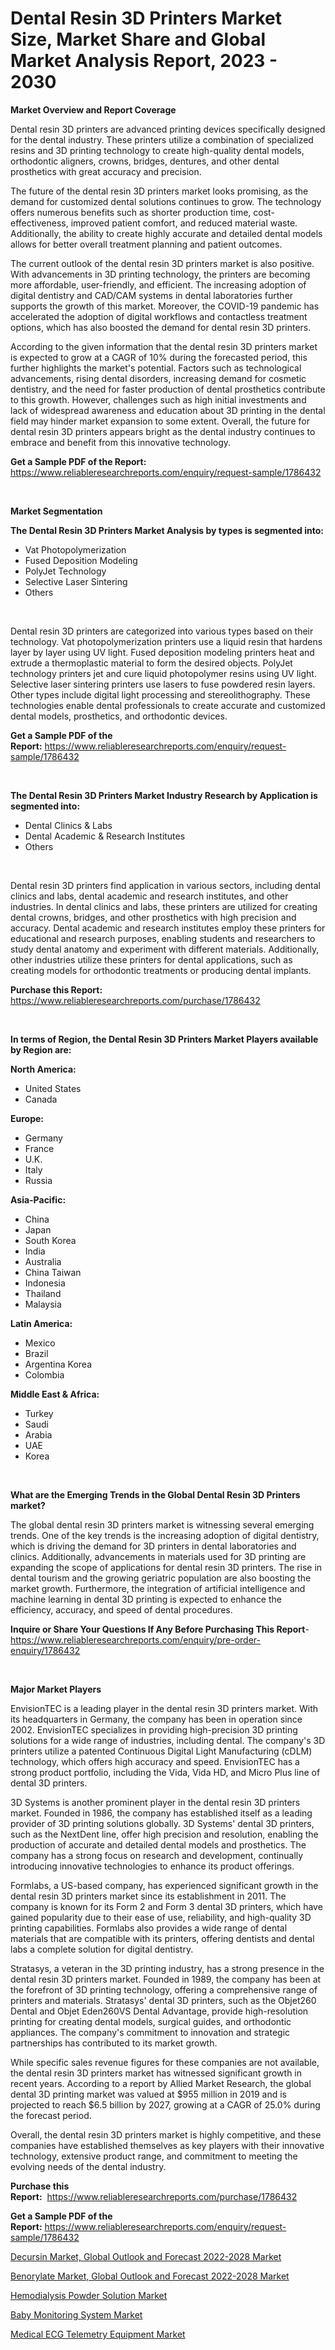 <p><h1>Dental Resin 3D Printers Market Size, Market Share and Global Market Analysis Report, 2023 - 2030</h1></p><p><strong>Market Overview and Report Coverage</strong></p>
<p><p>Dental resin 3D printers are advanced printing devices specifically designed for the dental industry. These printers utilize a combination of specialized resins and 3D printing technology to create high-quality dental models, orthodontic aligners, crowns, bridges, dentures, and other dental prosthetics with great accuracy and precision.</p><p>The future of the dental resin 3D printers market looks promising, as the demand for customized dental solutions continues to grow. The technology offers numerous benefits such as shorter production time, cost-effectiveness, improved patient comfort, and reduced material waste. Additionally, the ability to create highly accurate and detailed dental models allows for better overall treatment planning and patient outcomes.</p><p>The current outlook of the dental resin 3D printers market is also positive. With advancements in 3D printing technology, the printers are becoming more affordable, user-friendly, and efficient. The increasing adoption of digital dentistry and CAD/CAM systems in dental laboratories further supports the growth of this market. Moreover, the COVID-19 pandemic has accelerated the adoption of digital workflows and contactless treatment options, which has also boosted the demand for dental resin 3D printers.</p><p>According to the given information that the dental resin 3D printers market is expected to grow at a CAGR of 10% during the forecasted period, this further highlights the market's potential. Factors such as technological advancements, rising dental disorders, increasing demand for cosmetic dentistry, and the need for faster production of dental prosthetics contribute to this growth. However, challenges such as high initial investments and lack of widespread awareness and education about 3D printing in the dental field may hinder market expansion to some extent. Overall, the future for dental resin 3D printers appears bright as the dental industry continues to embrace and benefit from this innovative technology.</p></p>
<p><strong>Get a Sample PDF of the Report:</strong> <a href="https://www.reliableresearchreports.com/enquiry/request-sample/1786432">https://www.reliableresearchreports.com/enquiry/request-sample/1786432</a></p>
<p>&nbsp;</p>
<p><strong>Market Segmentation</strong></p>
<p><strong>The Dental Resin 3D Printers Market Analysis by types is segmented into:</strong></p>
<p><ul><li>Vat Photopolymerization</li><li>Fused Deposition Modeling</li><li>PolyJet Technology</li><li>Selective Laser Sintering</li><li>Others</li></ul></p>
<p>&nbsp;</p>
<p><p>Dental resin 3D printers are categorized into various types based on their technology. Vat photopolymerization printers use a liquid resin that hardens layer by layer using UV light. Fused deposition modeling printers heat and extrude a thermoplastic material to form the desired objects. PolyJet technology printers jet and cure liquid photopolymer resins using UV light. Selective laser sintering printers use lasers to fuse powdered resin layers. Other types include digital light processing and stereolithography. These technologies enable dental professionals to create accurate and customized dental models, prosthetics, and orthodontic devices.</p></p>
<p><strong>Get a Sample PDF of the Report:</strong>&nbsp;<a href="https://www.reliableresearchreports.com/enquiry/request-sample/1786432">https://www.reliableresearchreports.com/enquiry/request-sample/1786432</a></p>
<p>&nbsp;</p>
<p><strong>The Dental Resin 3D Printers Market Industry Research by Application is segmented into:</strong></p>
<p><ul><li>Dental Clinics & Labs</li><li>Dental Academic & Research Institutes</li><li>Others</li></ul></p>
<p>&nbsp;</p>
<p><p>Dental resin 3D printers find application in various sectors, including dental clinics and labs, dental academic and research institutes, and other industries. In dental clinics and labs, these printers are utilized for creating dental crowns, bridges, and other prosthetics with high precision and accuracy. Dental academic and research institutes employ these printers for educational and research purposes, enabling students and researchers to study dental anatomy and experiment with different materials. Additionally, other industries utilize these printers for dental applications, such as creating models for orthodontic treatments or producing dental implants.</p></p>
<p><strong>Purchase this Report:</strong>&nbsp; <a href="https://www.reliableresearchreports.com/purchase/1786432">https://www.reliableresearchreports.com/purchase/1786432</a></p>
<p>&nbsp;</p>
<p><strong>In terms of Region, the Dental Resin 3D Printers Market Players available by Region are:</strong></p>
<p>
    <p> <strong> North America: </strong>
        <ul>
            <li>United States</li>
            <li>Canada</li>
        </ul>
        </p> 
    <p> <strong> Europe: </strong>
        <ul>
            <li>Germany</li>
            <li>France</li>
            <li>U.K.</li>
            <li>Italy</li>
            <li>Russia</li>
        </ul>
        </p> 
    <p> <strong> Asia-Pacific: </strong>
        <ul>
            <li>China</li>
            <li>Japan</li>
            <li>South Korea</li>
            <li>India</li>
            <li>Australia</li>
            <li>China Taiwan</li>
            <li>Indonesia</li>
            <li>Thailand</li>
            <li>Malaysia</li>
        </ul>
        </p> 
    <p> <strong> Latin America: </strong>
        <ul>
            <li>Mexico</li>
            <li>Brazil</li>
            <li>Argentina Korea</li>
            <li>Colombia</li>
        </ul>
        </p> 
    <p> <strong> Middle East & Africa: </strong>
        <ul>
            <li>Turkey</li>
            <li>Saudi</li>
            <li>Arabia</li>
            <li>UAE</li>
            <li>Korea</li>
        </ul>
    </p>
    </p>
<p>&nbsp;</p>
<p><strong>What are the Emerging Trends in the Global Dental Resin 3D Printers market?</strong></p>
<p><p>The global dental resin 3D printers market is witnessing several emerging trends. One of the key trends is the increasing adoption of digital dentistry, which is driving the demand for 3D printers in dental laboratories and clinics. Additionally, advancements in materials used for 3D printing are expanding the scope of applications for dental resin 3D printers. The rise in dental tourism and the growing geriatric population are also boosting the market growth. Furthermore, the integration of artificial intelligence and machine learning in dental 3D printing is expected to enhance the efficiency, accuracy, and speed of dental procedures.</p></p>
<p><strong>Inquire or Share Your Questions If Any Before Purchasing This Report</strong>- <a href="https://www.reliableresearchreports.com/enquiry/pre-order-enquiry/1786432">https://www.reliableresearchreports.com/enquiry/pre-order-enquiry/1786432</a></p>
<p>&nbsp;</p>
<p><strong>Major Market Players</strong></p>
<p><p>EnvisionTEC is a leading player in the dental resin 3D printers market. With its headquarters in Germany, the company has been in operation since 2002. EnvisionTEC specializes in providing high-precision 3D printing solutions for a wide range of industries, including dental. The company's 3D printers utilize a patented Continuous Digital Light Manufacturing (cDLM) technology, which offers high accuracy and speed. EnvisionTEC has a strong product portfolio, including the Vida, Vida HD, and Micro Plus line of dental 3D printers.</p><p>3D Systems is another prominent player in the dental resin 3D printers market. Founded in 1986, the company has established itself as a leading provider of 3D printing solutions globally. 3D Systems' dental 3D printers, such as the NextDent line, offer high precision and resolution, enabling the production of accurate and detailed dental models and prosthetics. The company has a strong focus on research and development, continually introducing innovative technologies to enhance its product offerings.</p><p>Formlabs, a US-based company, has experienced significant growth in the dental resin 3D printers market since its establishment in 2011. The company is known for its Form 2 and Form 3 dental 3D printers, which have gained popularity due to their ease of use, reliability, and high-quality 3D printing capabilities. Formlabs also provides a wide range of dental materials that are compatible with its printers, offering dentists and dental labs a complete solution for digital dentistry.</p><p>Stratasys, a veteran in the 3D printing industry, has a strong presence in the dental resin 3D printers market. Founded in 1989, the company has been at the forefront of 3D printing technology, offering a comprehensive range of printers and materials. Stratasys' dental 3D printers, such as the Objet260 Dental and Objet Eden260VS Dental Advantage, provide high-resolution printing for creating dental models, surgical guides, and orthodontic appliances. The company's commitment to innovation and strategic partnerships has contributed to its market growth.</p><p>While specific sales revenue figures for these companies are not available, the dental resin 3D printers market has witnessed significant growth in recent years. According to a report by Allied Market Research, the global dental 3D printing market was valued at $955 million in 2019 and is projected to reach $6.5 billion by 2027, growing at a CAGR of 25.0% during the forecast period.</p><p>Overall, the dental resin 3D printers market is highly competitive, and these companies have established themselves as key players with their innovative technology, extensive product range, and commitment to meeting the evolving needs of the dental industry.</p></p>
<p><strong>Purchase this Report:</strong>&nbsp;&nbsp;<a href="https://www.reliableresearchreports.com/purchase/1786432">https://www.reliableresearchreports.com/purchase/1786432</a></p>
<p></p>
<p><strong>Get a Sample PDF of the Report:</strong>&nbsp;<a href="https://www.reliableresearchreports.com/enquiry/request-sample/1786432">https://www.reliableresearchreports.com/enquiry/request-sample/1786432</a></p>
<p><p><a href="https://medium.com/@elsahermann/decursin-market-global-outlook-and-forecast-2022-2028-market-size-market-outlook-and-market-e5b90de1f7ac">Decursin Market, Global Outlook and Forecast 2022-2028 Market</a></p><p><a href="https://medium.com/@verladurgan/benorylate-market-global-outlook-and-forecast-2022-2028-market-analysis-its-cagr-market-b5e48f8cb437">Benorylate Market, Global Outlook and Forecast 2022-2028 Market</a></p><p><a href="https://www.linkedin.com/pulse/hemodialysis-powder-solution-market-size-growth-forecast/">Hemodialysis Powder Solution Market</a></p><p><a href="https://www.linkedin.com/pulse/decoding-baby-monitoring-system-market-deep-dive-latest/">Baby Monitoring System Market</a></p><p><a href="https://www.linkedin.com/pulse/medical-ecg-telemetry-equipment-market-size-2023-2030/">Medical ECG Telemetry Equipment Market</a></p></p>